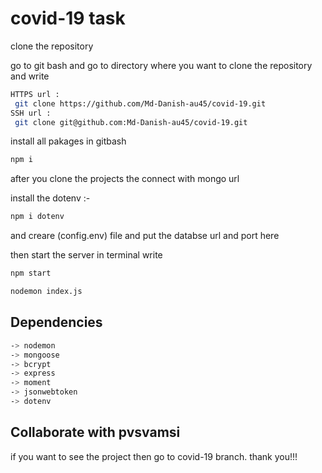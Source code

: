 #                                                      covid-19 task
clone the repository

go to git bash and go to directory where you want to clone the repository and write 

```bash
HTTPS url :
 git clone https://github.com/Md-Danish-au45/covid-19.git 
SSH url :
 git clone git@github.com:Md-Danish-au45/covid-19.git
```

install all pakages in gitbash

```bash
npm i 
```

after you clone the projects the connect with mongo url

install the dotenv :- 
```bash
npm i dotenv
```

and creare (config.env) file  and put the databse url and port here

then start the server in terminal
write 
```bash
npm start
```

```bash
nodemon index.js
```

## Dependencies

```bash
-> nodemon
-> mongoose 
-> bcrypt 
-> express 
-> moment 
-> jsonwebtoken 
-> dotenv 

```

## Collaborate with pvsvamsi

if you want to see the project then go to covid-19 branch.
thank you!!!
